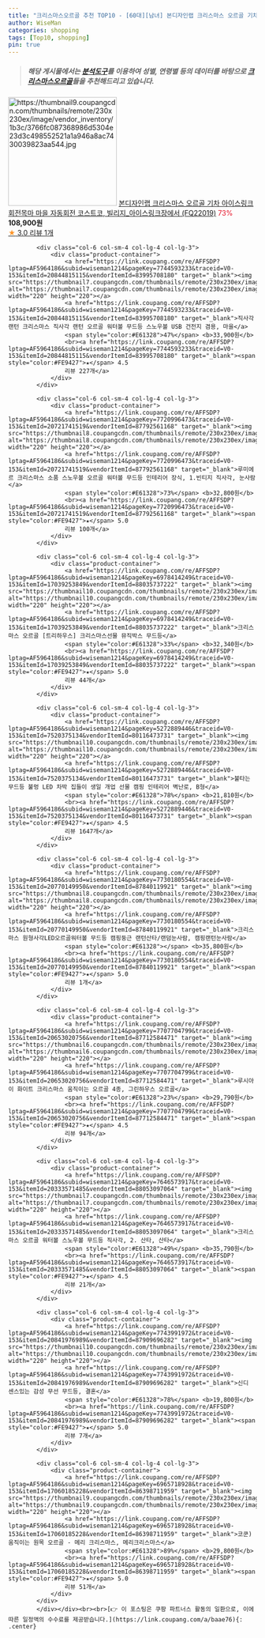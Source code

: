 ```yaml
---
title: "크리스마스오르골 추천 TOP10 - [60대][남녀] 본디자인랩 크리스마스 오르골 기차 아이스링크 회전목마 마을 자동회전 코스트코, 빌리지_아이스링크장에서 (FQ22019)"
author: WiseMan
categories: shopping
tags: [Top10, shopping]
pin: true
---
```


> ##### 해당 게시물에서는 [**분석도구**](https://itemscout.io/)를 이용하여 **성별**, **연령별** 등의 데이터를 바탕으로 [**크리스마스오르골**](https://link.coupang.com/a/baae76)들을 추천해드리고 있습니다.
<div class="container"><div class="row">
            <div class="col-6 col-sm-4 col-lg-4 col-lg-3">
                <div class="product-container">
                    <a href="https://link.coupang.com/re/AFFSDP?lptag=AF5964186&subid=wiseman1214&pageKey=7705203044&traceid=V0-153&itemId=20640167196&vendorItemId=87713720064" target="_blank"><img src="https://thumbnail9.coupangcdn.com/thumbnails/remote/230x230ex/image/vendor_inventory/1b3c/3766fc087368986d5304e23d3c498552521a1a946a8ac7430039823aa544.jpg" alt="https://thumbnail9.coupangcdn.com/thumbnails/remote/230x230ex/image/vendor_inventory/1b3c/3766fc087368986d5304e23d3c498552521a1a946a8ac7430039823aa544.jpg" width="220" height="220"></a>
                    <a href="https://link.coupang.com/re/AFFSDP?lptag=AF5964186&subid=wiseman1214&pageKey=7705203044&traceid=V0-153&itemId=20640167196&vendorItemId=87713720064" target="_blank">본디자인랩 크리스마스 오르골 기차 아이스링크 회전목마 마을 자동회전 코스트코, 빌리지_아이스링크장에서 (FQ22019)</a>
                    <span style="color:#E61328">73%</span> <b>108,900원</b>
                    <br><a href="https://link.coupang.com/re/AFFSDP?lptag=AF5964186&subid=wiseman1214&pageKey=7705203044&traceid=V0-153&itemId=20640167196&vendorItemId=87713720064" target="_blank"><span style="color:#FE9427">★</span> 3.0
                    리뷰 1개</a>
                </div>
            </div>
            
            <div class="col-6 col-sm-4 col-lg-4 col-lg-3">
                <div class="product-container">
                    <a href="https://link.coupang.com/re/AFFSDP?lptag=AF5964186&subid=wiseman1214&pageKey=7744593233&traceid=V0-153&itemId=20844815115&vendorItemId=83995708180" target="_blank"><img src="https://thumbnail7.coupangcdn.com/thumbnails/remote/230x230ex/image/vendor_inventory/4a95/fb6070b14aa3d85f0d76188bcab54912e009948dd424df441ef4c3b488af.jpg" alt="https://thumbnail7.coupangcdn.com/thumbnails/remote/230x230ex/image/vendor_inventory/4a95/fb6070b14aa3d85f0d76188bcab54912e009948dd424df441ef4c3b488af.jpg" width="220" height="220"></a>
                    <a href="https://link.coupang.com/re/AFFSDP?lptag=AF5964186&subid=wiseman1214&pageKey=7744593233&traceid=V0-153&itemId=20844815115&vendorItemId=83995708180" target="_blank">직사각 랜턴 크리스마스 직사각 랜턴 오르골 워터볼 무드등 스노우볼 USB 건전지 겸용, 마을</a>
                    <span style="color:#E61328">47%</span> <b>33,900원</b>
                    <br><a href="https://link.coupang.com/re/AFFSDP?lptag=AF5964186&subid=wiseman1214&pageKey=7744593233&traceid=V0-153&itemId=20844815115&vendorItemId=83995708180" target="_blank"><span style="color:#FE9427">★</span> 4.5
                    리뷰 227개</a>
                </div>
            </div>
            
            <div class="col-6 col-sm-4 col-lg-4 col-lg-3">
                <div class="product-container">
                    <a href="https://link.coupang.com/re/AFFSDP?lptag=AF5964186&subid=wiseman1214&pageKey=7720996473&traceid=V0-153&itemId=20721741519&vendorItemId=87792561168" target="_blank"><img src="https://thumbnail8.coupangcdn.com/thumbnails/remote/230x230ex/image/vendor_inventory/58f7/8f23dd5b9660cbfde5a39667e5def938b015d1b84373e3349eb86ccf0d92.png" alt="https://thumbnail8.coupangcdn.com/thumbnails/remote/230x230ex/image/vendor_inventory/58f7/8f23dd5b9660cbfde5a39667e5def938b015d1b84373e3349eb86ccf0d92.png" width="220" height="220"></a>
                    <a href="https://link.coupang.com/re/AFFSDP?lptag=AF5964186&subid=wiseman1214&pageKey=7720996473&traceid=V0-153&itemId=20721741519&vendorItemId=87792561168" target="_blank">루미에르 크리스마스 소품 스노우볼 오르골 워터볼 무드등 인테리어 장식, 1.빈티지 직사각, 눈사람</a>
                    <span style="color:#E61328">73%</span> <b>32,800원</b>
                    <br><a href="https://link.coupang.com/re/AFFSDP?lptag=AF5964186&subid=wiseman1214&pageKey=7720996473&traceid=V0-153&itemId=20721741519&vendorItemId=87792561168" target="_blank"><span style="color:#FE9427">★</span> 5.0
                    리뷰 100개</a>
                </div>
            </div>
            
            <div class="col-6 col-sm-4 col-lg-4 col-lg-3">
                <div class="product-container">
                    <a href="https://link.coupang.com/re/AFFSDP?lptag=AF5964186&subid=wiseman1214&pageKey=6978414249&traceid=V0-153&itemId=17039253849&vendorItemId=88035737222" target="_blank"><img src="https://thumbnail10.coupangcdn.com/thumbnails/remote/230x230ex/image/vendor_inventory/1f72/f790f442aa8c8bd66cfadb697bcd3660110a77bf1e9ae956549f4accfc74.jpg" alt="https://thumbnail10.coupangcdn.com/thumbnails/remote/230x230ex/image/vendor_inventory/1f72/f790f442aa8c8bd66cfadb697bcd3660110a77bf1e9ae956549f4accfc74.jpg" width="220" height="220"></a>
                    <a href="https://link.coupang.com/re/AFFSDP?lptag=AF5964186&subid=wiseman1214&pageKey=6978414249&traceid=V0-153&itemId=17039253849&vendorItemId=88035737222" target="_blank">크리스마스 오르골 [트리하우스] 크리스마스선물 뮤직박스 무드등</a>
                    <span style="color:#E61328">33%</span> <b>32,340원</b>
                    <br><a href="https://link.coupang.com/re/AFFSDP?lptag=AF5964186&subid=wiseman1214&pageKey=6978414249&traceid=V0-153&itemId=17039253849&vendorItemId=88035737222" target="_blank"><span style="color:#FE9427">★</span> 5.0
                    리뷰 44개</a>
                </div>
            </div>
            
            <div class="col-6 col-sm-4 col-lg-4 col-lg-3">
                <div class="product-container">
                    <a href="https://link.coupang.com/re/AFFSDP?lptag=AF5964186&subid=wiseman1214&pageKey=5272889446&traceid=V0-153&itemId=7520375134&vendorItemId=80116473731" target="_blank"><img src="https://thumbnail10.coupangcdn.com/thumbnails/remote/230x230ex/image/vendor_inventory/ed58/04831a332cb8f9bb4472a03f73188966862e552ead929847db385de4afe4.jpg" alt="https://thumbnail10.coupangcdn.com/thumbnails/remote/230x230ex/image/vendor_inventory/ed58/04831a332cb8f9bb4472a03f73188966862e552ead929847db385de4afe4.jpg" width="220" height="220"></a>
                    <a href="https://link.coupang.com/re/AFFSDP?lptag=AF5964186&subid=wiseman1214&pageKey=5272889446&traceid=V0-153&itemId=7520375134&vendorItemId=80116473731" target="_blank">불타는 무드등 불멍 LED 차박 집들이 생일 개업 선물 캠핑 인테리어 벽난로, B형</a>
                    <span style="color:#E61328">78%</span> <b>21,810원</b>
                    <br><a href="https://link.coupang.com/re/AFFSDP?lptag=AF5964186&subid=wiseman1214&pageKey=5272889446&traceid=V0-153&itemId=7520375134&vendorItemId=80116473731" target="_blank"><span style="color:#FE9427">★</span> 4.5
                    리뷰 1647개</a>
                </div>
            </div>
            
            <div class="col-6 col-sm-4 col-lg-4 col-lg-3">
                <div class="product-container">
                    <a href="https://link.coupang.com/re/AFFSDP?lptag=AF5964186&subid=wiseman1214&pageKey=7730180554&traceid=V0-153&itemId=20770149950&vendorItemId=87840119921" target="_blank"><img src="https://thumbnail8.coupangcdn.com/thumbnails/remote/230x230ex/image/vendor_inventory/0d01/4d9c7c58927c48b8cb0b29f2f42decb9455e098f0aa9da7cf2eae1a52b6f.jpg" alt="https://thumbnail8.coupangcdn.com/thumbnails/remote/230x230ex/image/vendor_inventory/0d01/4d9c7c58927c48b8cb0b29f2f42decb9455e098f0aa9da7cf2eae1a52b6f.jpg" width="220" height="220"></a>
                    <a href="https://link.coupang.com/re/AFFSDP?lptag=AF5964186&subid=wiseman1214&pageKey=7730180554&traceid=V0-153&itemId=20770149950&vendorItemId=87840119921" target="_blank">크리스마스 원형사각LED오르골워터볼 무드등 캠핑둥근 랜턴산타/랜덤눈사람, 캠핑랜턴눈사람</a>
                    <span style="color:#E61328"></span> <b>35,800원</b>
                    <br><a href="https://link.coupang.com/re/AFFSDP?lptag=AF5964186&subid=wiseman1214&pageKey=7730180554&traceid=V0-153&itemId=20770149950&vendorItemId=87840119921" target="_blank"><span style="color:#FE9427">★</span> 5.0
                    리뷰 1개</a>
                </div>
            </div>
            
            <div class="col-6 col-sm-4 col-lg-4 col-lg-3">
                <div class="product-container">
                    <a href="https://link.coupang.com/re/AFFSDP?lptag=AF5964186&subid=wiseman1214&pageKey=7707704799&traceid=V0-153&itemId=20653020756&vendorItemId=87712584471" target="_blank"><img src="https://thumbnail6.coupangcdn.com/thumbnails/remote/230x230ex/image/vendor_inventory/023e/d45eb56726f6353b9a3ac2c57c4db67c29593a53c72b9ffa98da1a66eba4.jpg" alt="https://thumbnail6.coupangcdn.com/thumbnails/remote/230x230ex/image/vendor_inventory/023e/d45eb56726f6353b9a3ac2c57c4db67c29593a53c72b9ffa98da1a66eba4.jpg" width="220" height="220"></a>
                    <a href="https://link.coupang.com/re/AFFSDP?lptag=AF5964186&subid=wiseman1214&pageKey=7707704799&traceid=V0-153&itemId=20653020756&vendorItemId=87712584471" target="_blank">루시아이 화이트 크리스마스 움직이는 오르골 4종, 그린하우스 오르골</a>
                    <span style="color:#E61328">23%</span> <b>29,790원</b>
                    <br><a href="https://link.coupang.com/re/AFFSDP?lptag=AF5964186&subid=wiseman1214&pageKey=7707704799&traceid=V0-153&itemId=20653020756&vendorItemId=87712584471" target="_blank"><span style="color:#FE9427">★</span> 4.5
                    리뷰 94개</a>
                </div>
            </div>
            
            <div class="col-6 col-sm-4 col-lg-4 col-lg-3">
                <div class="product-container">
                    <a href="https://link.coupang.com/re/AFFSDP?lptag=AF5964186&subid=wiseman1214&pageKey=7646573917&traceid=V0-153&itemId=20333571485&vendorItemId=88053097064" target="_blank"><img src="https://thumbnail7.coupangcdn.com/thumbnails/remote/230x230ex/image/vendor_inventory/5a96/1c37d297b20175a41cade77d5b7b739247ae0a6e636a7361d22e270b2f6e.png" alt="https://thumbnail7.coupangcdn.com/thumbnails/remote/230x230ex/image/vendor_inventory/5a96/1c37d297b20175a41cade77d5b7b739247ae0a6e636a7361d22e270b2f6e.png" width="220" height="220"></a>
                    <a href="https://link.coupang.com/re/AFFSDP?lptag=AF5964186&subid=wiseman1214&pageKey=7646573917&traceid=V0-153&itemId=20333571485&vendorItemId=88053097064" target="_blank">크리스마스 오르골 워터볼 스노우볼 무드등 직사각, 2. 산타, 산타</a>
                    <span style="color:#E61328">49%</span> <b>35,790원</b>
                    <br><a href="https://link.coupang.com/re/AFFSDP?lptag=AF5964186&subid=wiseman1214&pageKey=7646573917&traceid=V0-153&itemId=20333571485&vendorItemId=88053097064" target="_blank"><span style="color:#FE9427">★</span> 4.5
                    리뷰 21개</a>
                </div>
            </div>
            
            <div class="col-6 col-sm-4 col-lg-4 col-lg-3">
                <div class="product-container">
                    <a href="https://link.coupang.com/re/AFFSDP?lptag=AF5964186&subid=wiseman1214&pageKey=7743991972&traceid=V0-153&itemId=20841976989&vendorItemId=87909696282" target="_blank"><img src="https://thumbnail10.coupangcdn.com/thumbnails/remote/230x230ex/image/vendor_inventory/b11a/9ad216a712b59ff985c16497d6545bc5d81218e31f7c1c50d2379098b809.png" alt="https://thumbnail10.coupangcdn.com/thumbnails/remote/230x230ex/image/vendor_inventory/b11a/9ad216a712b59ff985c16497d6545bc5d81218e31f7c1c50d2379098b809.png" width="220" height="220"></a>
                    <a href="https://link.coupang.com/re/AFFSDP?lptag=AF5964186&subid=wiseman1214&pageKey=7743991972&traceid=V0-153&itemId=20841976989&vendorItemId=87909696282" target="_blank">신디 센스있는 감성 무선 무드등, 결혼</a>
                    <span style="color:#E61328">78%</span> <b>19,800원</b>
                    <br><a href="https://link.coupang.com/re/AFFSDP?lptag=AF5964186&subid=wiseman1214&pageKey=7743991972&traceid=V0-153&itemId=20841976989&vendorItemId=87909696282" target="_blank"><span style="color:#FE9427">★</span> 5.0
                    리뷰 7개</a>
                </div>
            </div>
            
            <div class="col-6 col-sm-4 col-lg-4 col-lg-3">
                <div class="product-container">
                    <a href="https://link.coupang.com/re/AFFSDP?lptag=AF5964186&subid=wiseman1214&pageKey=6965718928&traceid=V0-153&itemId=17060185228&vendorItemId=86398711959" target="_blank"><img src="https://thumbnail9.coupangcdn.com/thumbnails/remote/230x230ex/image/vendor_inventory/2997/c4e9c212cae9bdd53e4db682f85b50d94106cb932d44c003a9614d5f0b0d.jpg" alt="https://thumbnail9.coupangcdn.com/thumbnails/remote/230x230ex/image/vendor_inventory/2997/c4e9c212cae9bdd53e4db682f85b50d94106cb932d44c003a9614d5f0b0d.jpg" width="220" height="220"></a>
                    <a href="https://link.coupang.com/re/AFFSDP?lptag=AF5964186&subid=wiseman1214&pageKey=6965718928&traceid=V0-153&itemId=17060185228&vendorItemId=86398711959" target="_blank">코쿤) 움직이는 원목 오르골 - 메리 크리스마스, 메리크리스마스</a>
                    <span style="color:#E61328">89%</span> <b>29,800원</b>
                    <br><a href="https://link.coupang.com/re/AFFSDP?lptag=AF5964186&subid=wiseman1214&pageKey=6965718928&traceid=V0-153&itemId=17060185228&vendorItemId=86398711959" target="_blank"><span style="color:#FE9427">★</span> 5.0
                    리뷰 51개</a>
                </div>
            </div>
            </div></div><br><br>[👉 이 포스팅은 쿠팡 파트너스 활동의 일환으로, 이에 따른 일정액의 수수료를 제공받습니다.](https://link.coupang.com/a/baae76){: .center}
